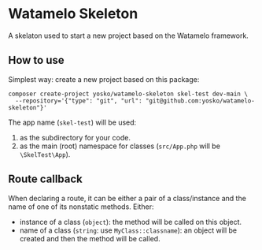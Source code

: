 # Watamelo Skeleton
A skelaton used to start a new project based on the Watamelo framework.

## How to use

Simplest way: create a new project based on this package:
```
composer create-project yosko/watamelo-skeleton skel-test dev-main \
  --repository='{"type": "git", "url": "git@github.com:yosko/watamelo-skeleton"}'
```

The app name (`skel-test`) will be used:
1. as the subdirectory for your code.
2. as the main (root) namespace for classes (`src/App.php` will be `\SkelTest\App`).

## Route callback

When declaring a route, it can be either a pair of a class/instance and the name of one of its nonstatic methods. Either:
- instance of a class (`object`): the method will be called on this object.
- name of a class (`string`: use `MyClass::classname`): an object will be created and then the method will be called.